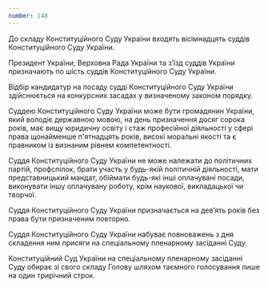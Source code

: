 ```yaml
---
number: 148
---
```


До складу Конституційного Суду України входять вісімнадцять суддів Конституційного Суду України.

Президент України, Верховна Рада України та з’їзд суддів України призначають по шість суддів Конституційного Суду
України.

Відбір кандидатур на посаду судді Конституційного Суду України здійснюється на конкурсних засадах у визначеному законом
порядку.

Суддею Конституційного Суду України може бути громадянин України, який володіє державною мовою, на день призначення
досяг сорока років, має вищу юридичну освіту і стаж професійної діяльності у сфері права щонайменше п'ятнадцять років,
високі моральні якості та є правником із визнаним рівнем компетентності.

Суддя Конституційного Суду України не може належати до політичних партій, профспілок, брати участь у будь-якій
політичній діяльності, мати представницький мандат, обіймати будь-які інші оплачувані посади, виконувати іншу оплачувану
роботу, крім наукової, викладацької чи творчої.

Суддя Конституційного Суду України призначається на дев’ять років без права бути призначеним повторно.

Суддя Конституційного Суду України набуває повноважень з дня складення ним присяги на спеціальному пленарному засіданні
Суду.

Конституційний Суд України на спеціальному пленарному засіданні Суду обирає зі свого складу Голову шляхом таємного
голосування лише на один трирічний строк.
